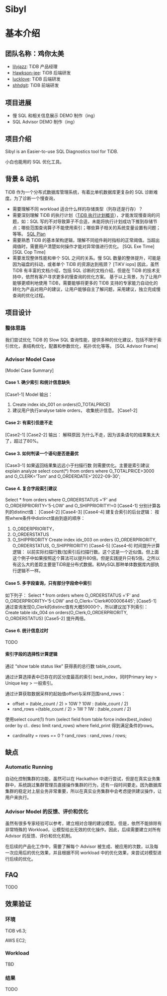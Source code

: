 # Sibyl

# 基本介绍

## 团队名称：鸡你太美
- [lilyjazz](https://github.com/lilyjazz): TiDB 产品经理
- [Hawkson-jee](https://github.com/Hawkson-jee): TiDB 后端研发
- [lucklove](https://github.com/lucklove): TiDB 后端研发
- [shhdgit](https://github.com/shhdgit): TiDB 前端研发

## 项目进展
- 慢 SQL 和相关信息展示 DEMO 制作（ing）
- SQL Advisor DEMO 制作（ing）

## 项目介绍
Sibyl is an Easier-to-use SQL Diagnostics tool for TiDB. 

小白也能用的 SQL 优化工具。
## 背景 & 动机
TiDB 作为一个分布式数据库管理系统，有着比单机数据库更复杂的 SQL 诊断难度。为了诊断一个慢查询，
- 需要理解不同 workload 适合什么样的存储类型（列存还是行存）？
- 需要深刻理解 TiDB 的执行计划（[TiDB 执行计划概览](https://docs.pingcap.com/zh/tidb/v6.3/explain-overview)），才能发现慢查询的问题，如：SQL 写的不对导致算子不合适，未能将执行计划成功下推到存储节点；哪些范围查询算子不能使用索引；哪些算子相关的系统变量设置有问题；等等。
[SQL Plan]()
- 需要熟悉 TiDB 的基本架构逻辑，理解不同组件耗时指标的正常阈值。当超出阈值时，需要用户清楚如何操作才能对异常值进行优化。
[SQL Exe Time]
[SQL Cop Time]
- 需要发现整体性能和单个 SQL 之间的关系。慢 SQL 数量的整体提升，可能是因为磁盘的抖动，或者单个 TiDB 的资源达到瓶颈？
[TiKV iops]
因此，虽然 TiDB 有丰富的文档介绍，包括 SQL 诊断的文档介绍，但是在 TiDB 的技术支持中，依然有客户寻求更多的慢查询的优化方案。
基于以上背景，为了让用户能够更顺利地使用 TiDB，需要能够将更多的 TIDB 支持的专家能力自动化的转化为产品对用户的建议，让用户能够自主了解问题，采用建议，独立完成慢查询的优化过程。
## 项目设计
### 整体思路
我们尝试优化 TiDB 的 Slow SQL 查询性能，提供多种的优化建议，包括不限于索引优化，表结构优化，配置和参数优化，拓扑优化等等。
[SQL Advisor Frame]
### Advisor Model Case
[Model Case Summary]
####  Case 1. 确少索引 和统计信息缺失
[Case1-1]
Model 输出：
1. Create index  idx_001 on orders(O_TOTALPRICE)
2. 建议用户执行analyse table orders， 收集统计信息。
[Case1-2]
#### Case 2: 有索引但是不走
[Case2-1]
[Case2-2]
输出： 解释原因 为什么不走，因为该条语句的结果集太大了，超过了80%。
#### Case 3. 如何判读一个语句是否是最优
[Case3-1]
如果返回结果集远远小于扫描行数 则需要优化。主要是索引建议
explain analyze select count(*) from orders where O_TOTALPRICE>3000 and O_CLERK='Tom' and O_ORDERDATE>'2022-09-30';
#### Case 4. 复合字段索引建议
Select * from orders where O_ORDERSTATUS ='F' and  O_ORDERPRIORITY='5-LOW' and O_SHIPPRIORITY!=0
[Case4-1]
分别计算各列的distinct值：
[Case4-2]
[Case4-3]
[Case4-4]
建复合索引的后台逻辑：
按照where条件中distinct值由到底的顺序：
1. O_ORDERPRIORITY，
2. O_ORDERSTATUS
3. O_SHIPPRIORITY
Create index idx_003 on orders (O_ORDERPRIORITY, O_ORDERSTATUS, O_SHIPPRIORITY)
[Case4-5]
[Case4-6]
时间提升计算逻辑： 以前实际扫描行数/加索引后扫描行数。这个这是一个近似值。但上面这个例子中如果按照这个算法可以提升80倍。但是实践提升只有5倍。之所以有这么大的差距主要是TiDB是分布式数据。和MySQL那种单体数据库内部执行逻辑不一样。
#### Case 5. 多字段查询，只有部分字段命中索引
如下列子：
Select * from orders where O_ORDERSTATUS ='F' and  O_ORDERPRIORITY='5-LOW' and O_Clerk='Clerk#000006445';
[Case5-1]
通过查询发现O_Clerk的distinc值有大概59000个，所以建议加下列索引：
Create table idx_004 on orders(O_Clerk,O_ORDERPRIORITY, O_ORDERSTATUS)
[Case5-2]
提升两倍。

#### Case 6. 统计信息过时
TODO

#### 索引字段的选择性计算逻辑
通过 “show table status like” 获得表的总行数 table_count。

通过计算选择表中已存在的区分度最高的索引 best_index，同时Primary key > Unique key > 一般索引。

通过计算获取数据采样的起始值offset与采样范围rand_rows：
- offset = (table_count / 2) > 10W ? 10W : (table_count / 2)
- rand_rows =(table_count / 2) > 1W ? 1W : (table_count / 2)

使用select count(1) from (select field from table force index(best_index) order by cl.. desc limit rand_rows) where field_print 得到满足条件的rows。
- cardinality = rows == 0 ? rand_rows : rand_rows / rows;

## 缺点

### Automatic Running
自动化控制集群的功能，虽然可以在 Hackathon 中进行尝试，但是在真实业务集群中，系统跳过集群管理员直接操作集群的行为，还有一段时间要走。因为数据库集群的稳定对上层业务非常重要，所以在真实业务集群中会考虑提供建议操作，让用户来执行。

### Advisor Model 的反馈、评价和优化
虽然有很多专家经验可以参考，建立相对合理的建议模型。但是，依然不能排除有非常特殊的 Workload，让模型给出无效的优化操作。因此，后续需要建立对所有 Advisor 的反馈、评价和优化机制。

在后续的产品化工作中，需要了解每个 Advisor 被生成、被应用的次数，以及每一次应用后的优化效果，并且根据不同 workload 中的优化效果，来尝试对模型进行后续的优化。

## FAQ
TODO

## 效果验证

### 环境
TiDB v6.3;

AWS EC2;

### Workload
TBD

### 结果
TODO
